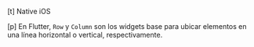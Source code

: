 [t] Native iOS

[p]
En Flutter, `Row` y `Column` son los widgets base
para ubicar elementos en una línea horizontal o vertical, respectivamente.

